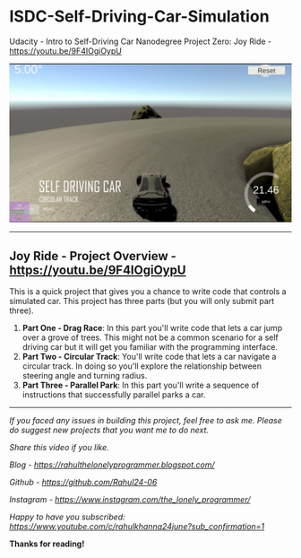# ISDC-Self-Driving-Car-Simulation

Udacity - Intro to Self-Driving Car Nanodegree Project Zero: Joy Ride - https://youtu.be/9F4IOgiOypU

[![Working Video](./images/youtube.png)](https://youtu.be/9F4IOgiOypU "Working of the Project - Click to Watch!")

---

## Joy Ride - Project Overview - https://youtu.be/9F4IOgiOypU
This is a quick project that gives you a chance to write code that controls a simulated car. This project has three parts (but you will only submit part three).

1. **Part One - Drag Race**: In this part you'll write code that lets a car jump over a grove of trees. This might not be a common scenario for a self driving car but it will get you familiar with the programming interface.
2. **Part Two - Circular Track**: You'll write code that lets a car navigate a circular track. In doing so you'll explore the relationship between steering angle and turning radius.
3. **Part Three - Parallel Park**: In this part you'll write a sequence of instructions that successfully parallel parks a car.

---

*If you faced any issues in building this project, feel free to ask me. Please do suggest new projects that you want me to do next.*

*Share this video if you like.*

*Blog - https://rahulthelonelyprogrammer.blogspot.com/*

*Github - https://github.com/Rahul24-06*

*Instagram - https://www.instagram.com/the_lonely_programmer/*

*Happy to have you subscribed: https://www.youtube.com/c/rahulkhanna24june?sub_confirmation=1*

**Thanks for reading!**
